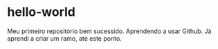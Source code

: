 # hello-world
Meu primeiro repositório bem sucessido.
Aprendendo a usar Github.
Já aprendi a criar um ramo, até este ponto.
